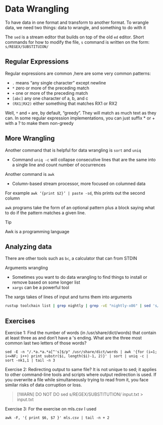 
# Data Wrangling
To have data in one format and transform to another format. To wrangle data, we need two things: data to wrangle, and something to do with it


The `sed` is a stream editor that builds on top of the old `ed` editor. 
Short commands for how to modify the file, `s` command is written on the form: `s/REGEX/SUBSTITUION/`

## Regular Expressions
Regular expressions are common ,here are some very common patterns:
* `.` means “any single character” except newline
* `*` zero or more of the preceding match
* `+` one or more of the preceding match
* `[abc]` any one character of a, b, and c
* `(RX1|RX2)` either something that matches RX1 or RX2

Well, `*` and `+` are, by default, “greedy”. They will match as much text as they can. In some regular expression implementations, you can just suffix * or + with a ? to make them non-greedy

## More Wrangling
Another command that is helpful for data wrangling is `sort` and `uniq`
- Command `uniq -c` will collapse consecutive lines that are the same into a single line and count number of occurrences

Another command is `awk`
- Column-based stream processor, more focused on columned data

For example  ```awk ‘{print $2}’ | paste -sd```, this prints out the second column

`awk` programs take the form of an optional pattern plus a block saying what to do if the pattern matches a given line.
> [!TIP]
> Awk is a programming language


## Analyzing data
There are other tools such as `bc`, a calculator that can from STDIN

Arguments wrangling
- Sometimes you want to do data wrangling to find things to install or remove based on some longer list
- `xargs` can be a powerful tool

The xargs takes of lines of input and turns them into arguments
``` bash
rustup toolchain list | grep nightly | grep -vE "nightly-x86" | sed 's/-x86.*//' | xargs rustup toolchain uninstall
```


## Exercises
Exercise 1: Find the number of words (in /usr/share/dict/words) that contain at least three as and don’t have a 's ending. What are the three most common last two letters of those words? 

`sed -E -n "/.*a.*a.*a[^'s]$/p" /usr/share/dict/words | awk '{for (i=1; i<=NF; i++) print substr($i, length($i)-1, 2)}' | sort | uniq -c | sort -nk1,1 | tail -n 3`

Exercise 2: Redirecting output to same file? It is not unique to sed; it applies to other command-line tools and scripts where output redirection is used. If you overwrite a file while simultaneously trying to read from it, you face similar risks of data corruption or loss.

> [!WARN]
> DO NOT DO sed s/REGEX/SUBSTITUTION/ input.txt > input.txt

Exercise 3: For the exercise on mls.csv I used 

`awk -F, '{ print $6, $7 }' mls.csv | tail -n + 2`





